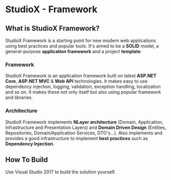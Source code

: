 
StudioX - Framework
===================

What is StudioX Framework?
------------

StudioX Framework is a starting point for new modern web applications using best practices and popular tools. It's aimed to be a __SOLID__ model, a general-purpose __application framework__ and a project __template__.

### Framework

StudioX Framework is an application framework built on latest __ASP.NET Core__, __ASP.NET MVC__ & __Web API__ technologies. It makes easy to use dependency injection, logging, validation, exception handling, localization and so on. It makes these not only itself but also using popular framework and libraries.

### Architecture

StudioX Framework implements __NLayer architecture__ (Domain, Application, Infrastructure and Presentation Layers) and __Domain Driven Design__ (Entities, Repositories, Domain/Application Services, DTO's...). Also implements and provides a good infrastructure to implement __best practices__ such as __Dependency Injection__.

How To Build
-----

Use Visual Studio 2017 to build the solution yourself.
